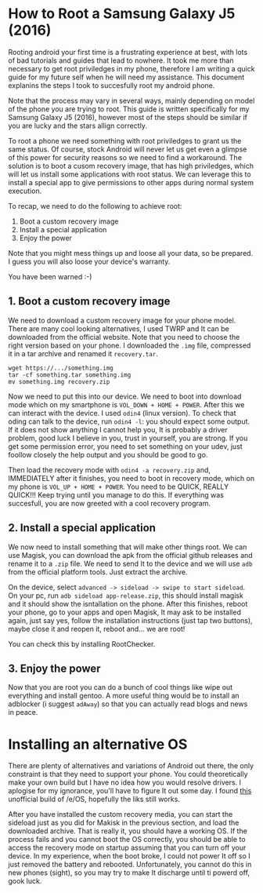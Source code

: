 # How to Root a Samsung Galaxy J5 (2016)

Rooting android your first time is a frustrating experience at best,
with lots of bad tutorials and guides that lead to nowhere.
It took me more than necessary to get root priviledges in my phone, therefore I am writing a quick guide for my future self when
he will need my assistance. This document explanins the steps
I took to succesfully root my android phone.

Note that the process may vary in several ways, mainly depending on model
of the phone you are trying to root. This guide is written specifically
for my Samsung Galaxy J5 (2016), however most of the steps should be
similar if you are lucky and the stars allign correctly.

To root a phone we need something with root priviledges to grant us
the same status. Of course, stock Android will never let us get even a glimpse
of this power for security reasons so we need to find a workaround.
The solution is to boot a cusom recovery image, that has
high priviledges, which will let us install some applications with
root status. We can leverage this to install a special app to give permissions
to other apps during normal system execution.

To recap, we need to do the following to achieve root:
1. Boot a custom recovery image
2. Install a special application
3. Enjoy the power

Note that you might mess things up and loose all your data, so be prepared.
I guess you will also loose your device's warranty.

You have been warned :-)

## 1. Boot a custom recovery image

We need to download a custom recovery image for your phone model.
There are many cool looking alternatives, I used TWRP
and It can be downloaded from the official website. Note that you
need to choose the right version based on your phone.
I downloaded the `.img` file, compressed it in a tar archive and renamed
it `recovery.tar`.

```
wget https://.../something.img
tar -cf something.tar something.img
mv something.img recovery.zip
```

Now we need to put this into our device. We need to boot into download
mode which on my smartphone is `VOL_DOWN + HOME + POWER`. After this
we can interact with the device. I used `odin4` (linux version). To check that
oding can talk to the device, run `odin4 -l`: you should expect some
output. If it does not show anything I cannot help you, It is probably
a driver problem, good luck I believe in you, trust in yourself, you 
are strong. If you get some permission error, you need to set something
on your udev, just foollow closely the help output and you should be good to go.

Then load the recovery mode with `odin4 -a recovery.zip` and, IMMEDIATELY
after it finishes, you need to boot in recovery mode, which on my phone
is `VOL_UP + HOME + POWER`. You need to be QUICK, REALLY QUICK!!! Keep
trying until you manage to do this. If everything was succesfull, you are
now greeted with a cool recovery program.

## 2. Install a special application

We now need to install something that will make other things root. We can use
Magisk, you can download the apk from the official github releases
and rename it to a `.zip` file. We need to send It to the device and
we will use `adb` from the official platform tools. Just extract the 
archive.

On the device, select `advanced -> sideload -> swipe to start sideload`.
On your pc, run `adb sideload app-release.zip`, this should install
magisk and it should show the isntallation on the phone. After this
finishes, reboot your phone, go to your apps and open Magisk, It may ask to
be installed again, just say yes, follow the installation instructions
(just tap two buttons), maybe close it and reopen it, reboot and...
we are root!

You can check this by installing RootChecker.

## 3. Enjoy the power

Now that you are root you can do a bunch of cool things like wipe out
everything and install gentoo. A more useful thing would be to install
an adblocker (i suggest `adAway`) so that you can actually read blogs
and news in peace.


# Installing an alternative OS

There are plenty of alternatives and variations of Android out there,
the only constraint is that they need to support your phone.
You could theoretically make your own build but I have no idea
how you would resolve drivers. I aplogise for my ignorance, you'll
have to figure It out some day.
I found [this](https://community.e.foundation/t/unofficial-builds-samsung-galaxy-j5-series-for-e-os-r/56461/3)
unofficial build of /e/OS, hopefully the liks still works.

After you have installed the custom recovery media, you can
start the sideload just as you did for Makisk in the previous
section, and load the downloaded archive. That is really it,
you should have a working OS.
If the process fails and you cannot boot the OS correctly, you
should be able to access the recovery mode on startup assuming
that you can turn off your device. In my experience, when the
boot broke, I could not power It off so I just removed the
battery and rebooted. Unfortunately, you cannot do this in new phones (sight),
so you may try to make It discharge until ti powerd off, gook luck.
